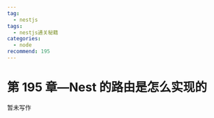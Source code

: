 ```yaml
---
tag:
  - nestjs
tags:
  - nestjs通关秘籍
categories:
  - node
recommend: 195
---
```


# 第 195 章—Nest 的路由是怎么实现的

暂未写作
